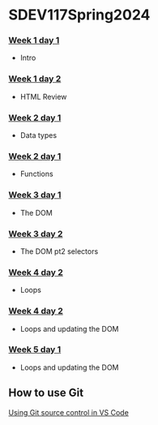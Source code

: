 # SDEV117Spring2024

### [Week 1 day 1](/week01/day1)

- Intro

### [Week 1 day 2](/week01/day2)

- HTML Review

### [Week 2 day 1](/week02/day1)

- Data types

### [Week 2 day 1](/week02/day2)

- Functions

### [Week 3 day 1](/week03/day1)

- The DOM

### [Week 3 day 2](/week03/day2)

- The DOM pt2 selectors

### [Week 4 day 2](/week04/day1)

- Loops

### [Week 4 day 2](/week04/day2)

- Loops and updating the DOM

### [Week 5 day 1](/week05/day1)

- Loops and updating the DOM

## How to use Git

[Using Git source control in VS Code](https://code.visualstudio.com/docs/sourcecontrol/overview)
